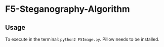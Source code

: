 # F5-Steganography-Algorithm

## Usage
To execute in the terminal: `python2 F5Image.py`. Pillow needs to be installed.
